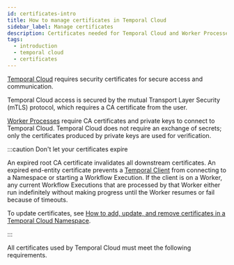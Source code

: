 ```yaml
---
id: certificates-intro
title: How to manage certificates in Temporal Cloud
sidebar_label: Manage certificates
description: Certificates needed for Temporal Cloud and Worker Processes
tags:
  - introduction
  - temporal cloud
  - certificates
---
```


[Temporal Cloud](https://temporal.io/cloud) requires security certificates for secure access and communication.

Temporal Cloud access is secured by the mutual Transport Layer Security (mTLS) protocol, which requires a CA certificate from the user.

[Worker Processes](/concepts/what-is-a-worker-process) require CA certificates and private keys to connect to Temporal Cloud.
Temporal Cloud does not require an exchange of secrets; only the certificates produced by private keys are used for verification.

:::caution Don't let your certificates expire

An expired root CA certificate invalidates all downstream certificates.
An expired end-entity certificate prevents a [Temporal Client](/concepts/what-is-a-temporal-client) from connecting to a Namespace or starting a Workflow Execution.
If the client is on a Worker, any current Workflow Executions that are processed by that Worker either run indefinitely without making progress until the Worker resumes or fail because of timeouts.

To update certificates, see [How to add, update, and remove certificates in a Temporal Cloud Namespace](/cloud/certificates-namespace).

:::

All certificates used by Temporal Cloud must meet the following requirements.
